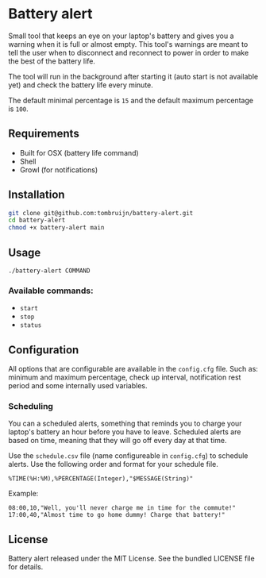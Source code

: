 # Battery alert

Small tool that keeps an eye on your laptop's battery and gives you a warning when it is full or almost empty. This tool's warnings are meant to tell the user when to disconnect and reconnect to power in order to make the best of the battery life.

The tool will run in the background after starting it (auto start is not available yet) and check the battery life every minute.

The default minimal percentage is `15` and the default maximum percentage is `100`.

## Requirements

- Built for OSX (battery life command)
- Shell
- Growl (for notifications)

## Installation

```sh
git clone git@github.com:tombruijn/battery-alert.git
cd battery-alert
chmod +x battery-alert main
```

## Usage

`./battery-alert COMMAND`

### Available commands:

- `start`
- `stop`
- `status`

## Configuration

All options that are configurable are available in the `config.cfg` file.
Such as: minimum and maximum percentage, check up interval, notification rest period and some internally used variables.

### Scheduling

You can a scheduled alerts, something that reminds you to charge your laptop's battery an hour before you have to leave.
Scheduled alerts are based on time, meaning that they will go off every day at that time.

Use the `schedule.csv` file (name configureable in `config.cfg`) to schedule alerts.
Use the following order and format for your schedule file.

```csv
%TIME(%H:%M),%PERCENTAGE(Integer),"$MESSAGE(String)"
```

Example:

```csv
08:00,10,"Well, you'll never charge me in time for the commute!"
17:00,40,"Almost time to go home dummy! Charge that battery!"
```

## License

Battery alert released under the MIT License. See the bundled LICENSE file for details.
